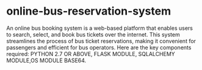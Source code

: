 # online-bus-reservation-system
An online bus booking system is a web-based platform that enables users to search, select, and book bus tickets over the internet. This system streamlines the process of bus ticket reservations, making it convenient for passengers and efficient for bus operators. Here are the key components required:
PYTHON 2.7 OR ABOVE, FLASK MODULE, SQLALCHEMY MODULE,OS MODULE BASE64.
